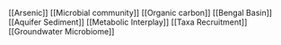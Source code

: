 [[Arsenic]]
[[Microbial community]]
[[Organic carbon]]
[[Bengal Basin]]
[[Aquifer Sediment]]
[[Metabolic Interplay]]
[[Taxa Recruitment]]
[[Groundwater Microbiome]]
